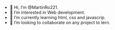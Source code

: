 - 👋 Hi, I’m @MartinRo221.
- 👀 I’m interested in Web development.
- 🌱 I’m currently learning html, css and javascrip.
- 💞️ I’m looking to collaborate on any project to lern.


<!---
MartinRo221/MartinRo221 is a ✨ special ✨ repository because its `README.md` (this file) appears on your GitHub profile.
You can click the Preview link to take a look at your changes.
--->
